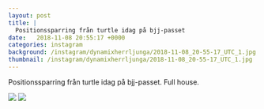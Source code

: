 ```yaml
---
layout: post
title: |
  Positionssparring från turtle idag på bjj-passet
date:   2018-11-08 20:55:17 +0000
categories: instagram
background: /instagram/dynamixherrljunga/2018-11-08_20-55-17_UTC_1.jpg
thumbnail: /instagram/dynamixherrljunga/2018-11-08_20-55-17_UTC_1.jpg
---
```

Positionssparring från turtle idag på bjj-passet. Full house. 



<img src='/www-dynamix-herrljunga/instagram/dynamixherrljunga/2018-11-08_20-55-17_UTC_1.jpg' class='img-fluid' />


<img src='/www-dynamix-herrljunga/instagram/dynamixherrljunga/2018-11-08_20-55-17_UTC_2.jpg' class='img-fluid' />
